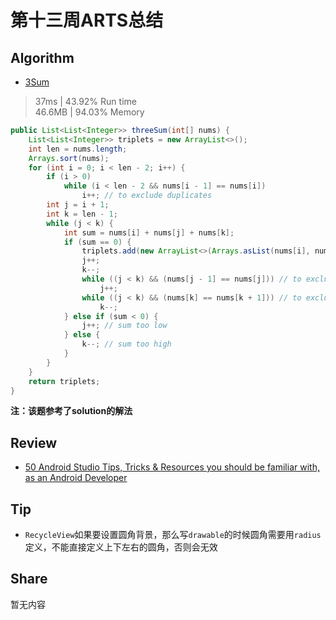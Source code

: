 # 第十三周ARTS总结
## Algorithm
- [3Sum](https://leetcode.com/problems/3sum/)
> 37ms | 43.92% Run time  
> 46.6MB | 94.03% Memory
```java
public List<List<Integer>> threeSum(int[] nums) {
    List<List<Integer>> triplets = new ArrayList<>();
    int len = nums.length;
    Arrays.sort(nums);
    for (int i = 0; i < len - 2; i++) {
        if (i > 0)
            while (i < len - 2 && nums[i - 1] == nums[i])
                i++; // to exclude duplicates
        int j = i + 1;
        int k = len - 1;
        while (j < k) {
            int sum = nums[i] + nums[j] + nums[k];
            if (sum == 0) {
                triplets.add(new ArrayList<>(Arrays.asList(nums[i], nums[j], nums[k])));
                j++;
                k--;
                while ((j < k) && (nums[j - 1] == nums[j])) // to exclude duplicates
                    j++;
                while ((j < k) && (nums[k] == nums[k + 1])) // to exclude duplicates
                    k--;
            } else if (sum < 0) {
                j++; // sum too low
            } else {
                k--; // sum too high
            }
        }
    }
    return triplets;
}
```
**注：该题参考了solution的解法**

## Review
- [50 Android Studio Tips, Tricks & Resources you should be familiar with, as an Android Developer](https://medium.com/@mmbialas/50-android-studio-tips-tricks-resources-you-should-be-familiar-with-as-an-android-developer-af86e7cf56d2)

## Tip
+ `RecycleView`如果要设置圆角背景，那么写`drawable`的时候圆角需要用`radius`定义，不能直接定义上下左右的圆角，否则会无效

## Share
暂无内容